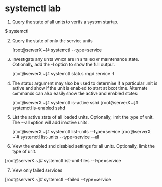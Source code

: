 # systemctl lab
1. Query the state of all units to verify a system startup.

$ systemctl

2. Query the state of only the service units

   [root@serverX ~]# systemctl --type=service
   
3. Investigate any units which are in a failed or maintenance state. Optionally, add the -l option to show the full output.


   [root@serverX ~]# systemctl status rngd.service -l

4. The status argument may also be used to determine if a particular unit is active and show if the unit is enabled to start at boot time. Alternate commands can also easily show the active and enabled states:


    [root@serverX ~]# systemctl is-active sshd
    [root@serverX ~]# systemctl is-enabled sshd

5. List the active state of all loaded units. Optionally, limit the type of unit. The --all option will add inactive units.


    [root@serverX ~]# systemctl list-units --type=service
    [root@serverX ~]# systemctl list-units --type=service --all
    
    
 6. View the enabled and disabled settings for all units. Optionally, limit the type of unit.


   [root@serverX ~]# systemctl list-unit-files --type=service
   
 7. View only failed services


   [root@serverX ~]# systemctl --failed --type=service
